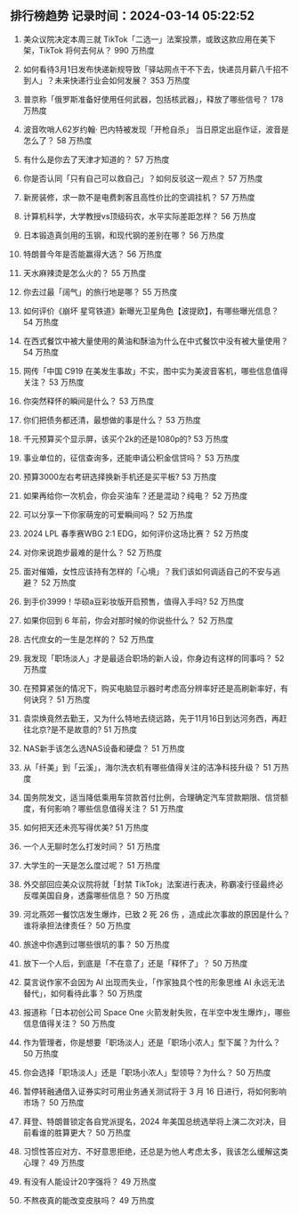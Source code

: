 
## 排行榜趋势 记录时间：2024-03-14 05:22:52
  
  1. 美众议院决定本周三就 TikTok「二选一」法案投票，或致这款应用在美下架，TikTok 将何去何从？ 990 万热度
    
  2. 如何看待3月1日发布快递新规导致「驿站网点干不下去，快递员月薪八千招不到人」？未来快递行业会如何发展？ 353 万热度
    
  3. 普京称「俄罗斯准备好使用任何武器，包括核武器」，释放了哪些信号？ 178 万热度
    
  4. 波音吹哨人62岁约翰· 巴内特被发现「开枪自杀」 当日原定出庭作证，波音是怎么了？ 58 万热度
    
  5. 有什么是你去了天津才知道的？ 57 万热度
    
  6. 你是否认同「只有自己可以救自己」？如何反驳这一观点？ 57 万热度
    
  7. 新房装修，求一款不是电费刺客且高性价比的空调挂机？ 57 万热度
    
  8. 计算机科学，大学教授vs顶级码农，水平实际差距怎样？ 56 万热度
    
  9. 日本锻造真剑用的玉钢，和现代钢的差别在哪？ 56 万热度
    
  10. 特朗普今年是否能赢得大选？ 56 万热度
    
  11. 天水麻辣烫是怎么火的？ 55 万热度
    
  12. 你去过最「阔气」的旅行地是哪？ 55 万热度
    
  13. 如何评价《崩坏 星穹铁道》新曝光卫星角色【波提欧】，有哪些曝光信息？ 54 万热度
    
  14. 在西式餐饮中被大量使用的黄油和酥油为什么在中式餐饮中没有被大量使用？ 54 万热度
    
  15. 网传「中国 C919 在美发生事故」不实，图中实为美波音客机，哪些信息值得关注？ 53 万热度
    
  16. 你突然释怀的瞬间是什么？ 53 万热度
    
  17. 你们把债务都还清，最想做的事是什么？ 53 万热度
    
  18. 千元预算买个显示屏，该买个2k的还是1080p的? 53 万热度
    
  19. 事业单位的，征信查询多，还能申请公积金信贷吗？ 53 万热度
    
  20. 预算3000左右考研选择换新手机还是买平板? 53 万热度
    
  21. 如果再给你一次机会，你会买油车？还是混动？纯电？ 52 万热度
    
  22. 可以分享一下你家萌宠的可爱瞬间吗？ 52 万热度
    
  23. 2024 LPL 春季赛WBG 2:1 EDG，如何评价这场比赛？ 52 万热度
    
  24. 对你来说跑步最难的是什么？ 52 万热度
    
  25. 面对催婚，女性应该持有怎样的「心境」？我们该如何调适自己的不安与逃避？ 52 万热度
    
  26. 到手价3999！华硕a豆彩妆版开启预售，值得入手吗? 52 万热度
    
  27. 如果你回到 6 年前，你会对那时候的你说些什么？ 52 万热度
    
  28. 古代庶女的一生是怎样的？ 52 万热度
    
  29. 我发现「职场淡人」才是最适合职场的新人设，你身边有这样的同事吗？ 52 万热度
    
  30. 在预算紧张的情况下，购买电脑显示器时考虑高分辨率好还是高刷新率好，有何诀窍？ 51 万热度
    
  31. 袁崇焕竟然去勤王，又为什么特地去绕远路，先于11月16日到达河务西，再赶往北京?是不是故意的? 51 万热度
    
  32. NAS新手该怎么选NAS设备和硬盘？ 51 万热度
    
  33. 从「纤美」到「云溪」，海尔洗衣机有哪些值得关注的洁净科技升级？ 51 万热度
    
  34. 国务院发文，适当降低乘用车贷款首付比例，合理确定汽车贷款期限、信贷额度，有何影响？哪些信息值得关注？ 51 万热度
    
  35. 如何把天还未亮写得优美? 51 万热度
    
  36. 一个人无聊时怎么打发时间？ 51 万热度
    
  37. 大学生的一天是怎么度过呢？ 51 万热度
    
  38. 外交部回应美众议院将就「封禁 TikTok」法案进行表决，称霸凌行径最终必反噬美国自身，透露哪些信息？ 50 万热度
    
  39. 河北燕郊一餐饮店发生爆炸，已致 2 死 26 伤 ，造成此次事故的原因是什么？谁将承担法律责任？ 50 万热度
    
  40. 旅途中你遇到过哪些很坑的事？ 50 万热度
    
  41. 放下一个人后，到底是「不在意了」还是「释怀了」？ 50 万热度
    
  42. 莫言说作家不会因为 AI 出现而失业，「作家独具个性的形象思维 AI 永远无法替代」，如何看待此事？ 50 万热度
    
  43. 报道称「日本初创公司 Space One 火箭发射失败，在半空中发生爆炸」，哪些信息值得关注？ 50 万热度
    
  44. 作为管理者，你是想要「职场淡人」还是「职场小浓人」型下属？为什么？ 50 万热度
    
  45. 你会选择「职场淡人」还是「职场小浓人」型领导？为什么？ 50 万热度
    
  46. 暂停转融通借入证券实时可用业务通关测试将于 3 月 16 日进行，将如何影响市场？ 50 万热度
    
  47. 拜登、特朗普锁定各自党派提名，2024 年美国总统选举将上演二次对决，目前看谁的胜算更大？ 50 万热度
    
  48. 习惯性答应对方、不好意思拒绝，还总是为他人考虑太多，我该怎么缓解这类心理？ 49 万热度
    
  49. 有没有人能设计20字强将？ 49 万热度
    
  50. 不熬夜真的能改变皮肤吗？ 49 万热度
    